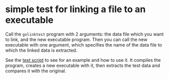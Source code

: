 # simple test for linking a file to an executable

Call the `golinktest` program with 2 arguments: the data file which you want to link, and the new executable program. Then you can call the new executable with one argument, which specifies the name of the data file to which the linked data is extracted.

See the [test script](test.sh) to see for an example and how to use it. It compiles the program, creates a new executable with it, then extracts the test data and compares it with the original.
